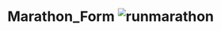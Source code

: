 # Marathon_Form ![runmarathon](https://github.com/Nikoleta79/Marathon_Form/assets/141028635/0e4cc607-8603-45eb-9bcd-b930da76091b)
